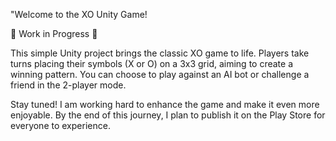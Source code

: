 "Welcome to the XO Unity Game!

🚧 Work in Progress 🚧

This simple Unity project brings the classic XO game to life. Players take turns placing their symbols (X or O) on a 3x3 grid, aiming to create a winning pattern. You can choose to play against an AI bot or challenge a friend in the 2-player mode.

Stay tuned! I am working hard to enhance the game and make it even more enjoyable. By the end of this journey, I plan to publish it on the Play Store for everyone to experience.
